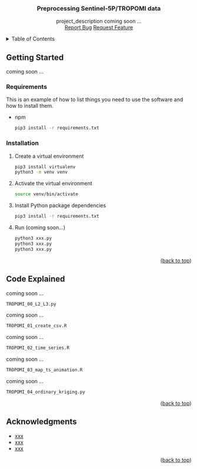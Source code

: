 <a id="readme-top"></a>


<!-- PROJECT LOGO -->
<br />
<div align="center">
  <h3 align="center">Preprocessing Sentinel-5P/TROPOMI data</h3>
  <p align="center">
    project_description coming soon ...
    <br />
    <a href="https://github.com/reneebichler/surface-emissions/issues/new?labels=bug&template=bug-report---.md">Report Bug</a>
    <a href="https://github.com/reneebichler/surface-emissions/issues/new?labels=enhancement&template=feature-request---.md">Request Feature</a>
  </p>
</div>



<!-- TABLE OF CONTENTS -->
<details>
  <summary>Table of Contents</summary>
  <ol>
    <li>
      <a href="#getting-started">Getting Started</a>
      <ul>
        <li><a href="#requirements">Requirements</a></li>
        <li><a href="#installation">Installation</a></li>
      </ul>
    </li>
    <li><a href="#code-explained">Code Explained</a></li>
    <li><a href="#acknowledgments">Acknowledgments</a></li>
  </ol>
</details>



<!-- GETTING STARTED -->
## Getting Started

coming soon ...

### Requirements

This is an example of how to list things you need to use the software and how to install them.

* npm
    ```sh
    pip3 install -r requirements.txt
    ```

### Installation

1. Create a virtual environment
    ```sh
    pip3 install virtualenv 
    python3 -m venv venv
    ```
2. Activate the virtual environment
    ```sh
    source venv/bin/activate
    ```
3. Install Python package dependencies
    ```sh
    pip3 install -r requirements.txt
    ```
4. Run  (coming soon...)
    ```sh
    python3 xxx.py
    python3 xxx.py
    python3 xxx.py
    ```

<p align="right">(<a href="#readme-top">back to top</a>)</p>



<!-- Code Explained -->
## Code Explained

coming soon ...

  ```sh
  TROPOMI_00_L2_L3.py
  ```

coming soon ...

  ```sh
  TROPOMI_01_create_csv.R
  ```

coming soon ...

  ```sh
  TROPOMI_02_time_series.R
  ```

coming soon ...

  ```sh
  TROPOMI_03_map_ts_animation.R
  ```

  coming soon ...

  ```sh
  TROPOMI_04_ordinary_kriging.py
  ```

<p align="right">(<a href="#readme-top">back to top</a>)</p>



<!-- ACKNOWLEDGMENTS -->
## Acknowledgments

* [xxx](xxx)
* [xxx](xxx)
* [xxx](xxx)

<p align="right">(<a href="#readme-top">back to top</a>)</p>